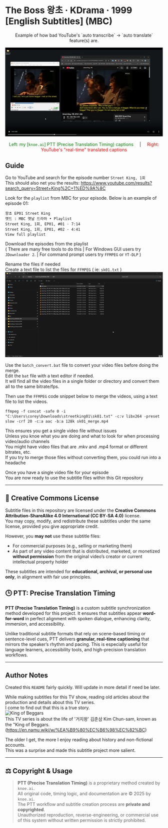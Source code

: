 # The Boss 왕초 ‧ KDrama ‧ 1999 [English Subtitles] (MBC)  

<div align="center">
Example of how bad YouTube's `auto transcribe` → `auto translate` feature(s) are. 

[![Watch the video](assets/chrome_XHcIxlGkvA.png)](https://knoeai.github.io/English-Subtitles-The-Boss-KDrama-1999/subs.html)  

<span style="color: green;">Left: my [`knoe.ai`] PTT (Precise Translation Timing) captions</span> &nbsp;&nbsp;&nbsp;   |  &nbsp;&nbsp;&nbsp;  <span style="color: red;">Right: YouTube's "real-time" translated captions</span> 
</div>  

## Guide
Go to YouTube and search for the episode number `Street King, 1회`  
This should also net you the results: https://www.youtube.com/results?search_query=Street+King%2C+1%ED%9A%8C

Look for the `playlist` from MBC for your episode. Below is an example of episode 01:  
```
왕초 EP01 Street King   
옛드 : MBC 옛날 드라마 • Playlist  
Street King, 1회, EP01, #01 · 7:14  
Street King, 1회, EP01, #02 · 4:41  
View full playlist  
```
Download the episodes from the playlist  
( There are many free tools to do this | For Windows GUI users try `JDownloader 2`. | For command prompt users try `FFMPEG` or `YT-DLP` )  

Rename the files if needed   
Create a text file to list the files for `FFMPEG` ( ie: `sk01.txt` )  
![Demo of feature](assets/6Y1BI8hPFe.gif)  

Use the `batch_convert.bat` file to convert your video files before doing the merge.  
Edit the `bat` file with a text editor if needed.  
It will find all the video files in a single folder or directory and convert them all to the same bitrate/fps.  

Then use the `FFMPEG` code snippet below to merge the videos, using a text file to list the videos.  

```
ffmpeg -f concat -safe 0 -i "C:\Users\corey\Downloads\streetking01\sk01.txt" -c:v libx264 -preset slow -crf 20 -c:a aac -b:a 128k sk01_merge.mp4
```
This ensures you get a single video file without issues  
Unless you knoe what you are doing and what to look for when processing video/audio channels  
You might have video files that are .mkv and .mp4 format or different bitrates, etc.  
If you try to merge those files without converting them, you could run into a headache  

Once you have a single video file for your episode  
You are now ready to use the subtitle files within this Git repository  

---  

## 🧾 Creative Commons License

Subtitle files in this repository are licensed under the **Creative Commons Attribution‑ShareAlike 4.0 International (CC BY‑SA 4.0)** license.  
You may copy, modify, and redistribute these subtitles under the same license, provided you give appropriate credit.

However, you **may not** use these subtitle files:
- For commercial purposes (e.g., selling or marketing them)
- As part of any video content that is distributed, marketed, or monetized **without permission** from the original video’s creator or current intellectual property holder

These subtitles are intended for **educational, archival, or personal use only**, in alignment with fair use principles.    

## 🕒 PTT: Precise Translation Timing

**PTT (Precise Translation Timing)** is a custom subtitle synchronization method developed for this project. It ensures that subtitles appear **word-for-word** in perfect alignment with spoken dialogue, enhancing clarity, immersion, and accessibility.

Unlike traditional subtitle formats that rely on scene-based timing or sentence-level cues, PTT delivers **granular, real-time captioning** that mirrors the speaker’s rhythm and pacing. This is especially useful for language learners, accessibility tools, and high-precision translation workflows.  

--- 

## Author Notes  
Created this `README` fairly quickly. Will update in more detail if need be later.  

While making subtitles for this TV show, reading old articles about the production and details about this TV series.  
I come to find out that this is a true story.  
![King of Beggars](https://www.chosun.com/resizer/v2/DRWI25T26TEQEJBWX74R72G6SE.jpg?auth=2bd12229255a936629279f0e6ca38ce78af2507cbacb92f9ed511df7c480deff&width=490&height=354&smart=true)  
This TV series is about the life of '거지왕' 김춘삼 Kim Chun-sam, known as the "King of Beggars.  
(https://en.namu.wiki/w/%EA%B9%80%EC%B6%98%EC%82%BC)   

The older I get, the more I enjoy reading about history and non-fictional accounts.  
This was a surprise and made this subtitle project more salient.  

---

## ⚖️ Copyright & Usage

> **PTT (Precise Translation Timing)** is a proprietary method created by `knoe.ai`.  
> All original code, timing logic, and documentation are © 2025 by `knoe.ai`.  
> The PTT workflow and subtitle creation process are **private and copyrighted**.  
> Unauthorized reproduction, reverse-engineering, or commercial use of this system without written permission is strictly prohibited.

